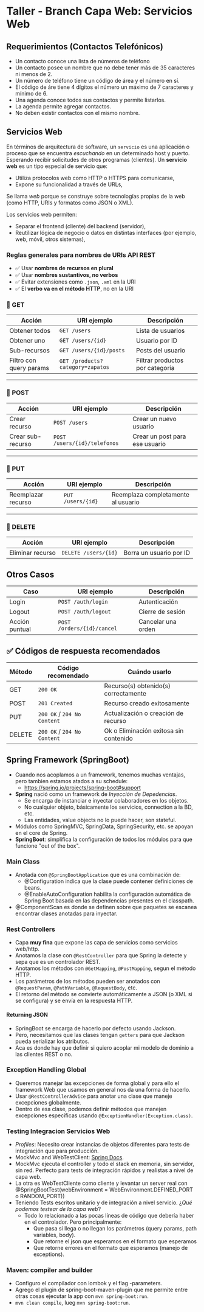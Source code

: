 # Taller - Branch Capa Web: Servicios Web

## Requerimientos (Contactos Telefónicos)

- Un contacto conoce una lista de números de teléfono
- Un contacto posee un nombre que no debe tener más de 35 caracteres ni menos de 2.
- Un número de teléfono tiene un código de área y el número en sí.
- El código de áre tiene 4 dígitos el número un máximo de 7 caracteres y mínimo de 6.
- Una agenda conoce todos sus contactos y permite listarlos.
- La agenda permite agregar contactos.
- No deben existir contactos con el mismo nombre.

## Servicios Web

En términos de arquitectura de software, un `servicio` es una aplicación o proceso que se encuentra *escuchando* en un
determinado host y puerto. Esperando recibir solicitudes de otros programas (clientes).
Un **servicio web** es un tipo especial de servicio que:

- Utiliza protocolos web como HTTP o HTTPS para comunicarse,
- Expone su funcionalidad a través de URLs,

Se llama *web* porque se construye sobre tecnologías propias de la web (como HTTP, URIs y formatos como JSON o XML).

Los servicios web permiten:

- Separar el frontend (cliente) del backend (servidor),
- Reutilizar lógica de negocio o datos en distintas interfaces (por ejemplo, web, móvil, otros sistemas),

### Reglas generales para nombres de URIs API REST

- ✅ Usar **nombres de recursos en plural**
- ✅ Usar **nombres sustantivos, no verbos**
- ✅ Evitar extensiones como `.json`, `.xml` en la URI
- ✅ El **verbo va en el método HTTP**, no en la URI

### 🔸 GET

| Acción                  | URI ejemplo                      | Descripción                     |
|-------------------------|----------------------------------|---------------------------------|
| Obtener todos           | `GET /users`                     | Lista de usuarios               |
| Obtener uno             | `GET /users/{id}`                | Usuario por ID                  |
| Sub-recursos            | `GET /users/{id}/posts`          | Posts del usuario               |
| Filtro con query params | `GET /products?category=zapatos` | Filtrar productos por categoría |

---

### 🔸 POST

| Acción            | URI ejemplo                  | Descripción                    |
|-------------------|------------------------------|--------------------------------|
| Crear recurso     | `POST /users`                | Crear un nuevo usuario         |
| Crear sub-recurso | `POST /users/{id}/telefonos` | Crear un post para ese usuario |

---

### 🔸 PUT

| Acción             | URI ejemplo       | Descripción                        |
|--------------------|-------------------|------------------------------------|
| Reemplazar recurso | `PUT /users/{id}` | Reemplaza completamente al usuario |

---

### 🔸 DELETE

| Acción           | URI ejemplo          | Descripción             |
|------------------|----------------------|-------------------------|
| Eliminar recurso | `DELETE /users/{id}` | Borra un usuario por ID |

## Otros Casos

| Caso           | URI ejemplo                | Descripción        |
|----------------|----------------------------|--------------------|
| Login          | `POST /auth/login`         | Autenticación      |
| Logout         | `POST /auth/logout`        | Cierre de sesión   |
| Acción puntual | `POST /orders/{id}/cancel` | Cancelar una orden |

## ✅ Códigos de respuesta recomendados

| Método | Código recomendado          | Cuándo usarlo                          |
|--------|-----------------------------|----------------------------------------|
| GET    | `200 OK`                    | Recurso(s) obtenido(s) correctamente   |
| POST   | `201 Created`               | Recurso creado exitosamente            |
| PUT    | `200 OK` / `204 No Content` | Actualización o creación de recurso    |
| DELETE | `200 OK` / `204 No Content` | Ok o Eliminación exitosa sin contenido |

## Spring Framework (SpringBoot)

- Cuando nos acoplamos a un framework, tenemos muchas ventajas, pero tambien estamos atados a su schedule:
    - https://spring.io/projects/spring-boot#support
- **Spring** nació como un framework de *Inyección de Depedencias*.
    - Se encarga de instanciar e inyectar colaboradores en los objetos.
    - No cualquier objeto, básicamente los servicios, connection a la BD, etc.
    - Las entidades, value objects no lo puede hacer, son stateful.
- Módulos como SpringMVC, SpringData, SpringSecurity, etc. se apoyan en el core de Spring.
- **SpringBoot**: simplifica la configuración de todos los módulos para que funcione "out of the box".

### Main Class

- Anotada con `@SpringBootApplication` que es una combinación de:
    - @Configuration indica que la clase puede contener definiciones de beans.
    - @EnableAutoConfiguration habilita la configuración automática de Spring Boot basada en las dependencias
      presentes en el classpath.
- @ComponentScan es donde se definen sobre que paquetes se escanea encontrar clases anotadas para inyectar.

### Rest Controllers

- Capa **muy fina** que expone las capa de servicios como servicios web/http.
- Anotamos la clase con `@RestController` para que Spring la detecte y sepa que es un controlador REST.
- Anotamos los métodos con `@GetMapping`, `@PostMapping`, segun el método HTTP.
- Los parámetros de los métodos pueden ser anotados con `@RequestParam`, `@PathVariable`, `@RequestBody`, etc.
- El retorno del método se convierte automáticamente a JSON (o XML si se configura) y se envía en la respuesta HTTP.

#### Returning JSON

- SpringBoot se encarga de hacerlo por defecto usando Jackson.
- Pero, necesitamos que las clases tengan `getters` para que Jackson pueda serializar los atributos.
- Aca es donde hay que definir si quiero acoplar mi modelo de dominio a las clientes REST o no.

### Exception Handling Global

- Queremos manejar las excepciones de forma global y para ello el framework Web que usamos en general nos da una forma
  de hacerlo.
- Usar `@RestControllerAdvice` para anotar una clase que maneje excepciones globalmente.
- Dentro de esa clase, podemos definir métodos que manejen excepciones específicas usando
  `@ExceptionHandler(Exception.class)`.

### Testing Integracion Servicios Web

- *Profiles*: Necesito crear instancias de objetos diferentes para tests de integración que para producción.
- MockMvc and WebTestClient: [Spring Docs](https://docs.spring.io/spring-framework/reference/testing.html).
- MockMvc ejecuta el controller y todo el stack en memoria, sin servidor, sin red. Perfecto para tests de integración
  rápidos y realistas a nivel de capa web.
- La otra es WebTestCliente como cliente y levantar un server real con @SpringBootTest(webEnvironment =
  WebEnvironment.DEFINED_PORT o RANDOM_PORT))
- Teniendo Tests escritos unitario y de integración a nivel servicio. ¿*Qué podemos testear de la capa web*?
    - Todo lo relacionado a las pocas líneas de código que debería haber en el controlador. Pero principalmente:
        - Que pasa si llega o no llegan los parámetros (query params, path variables, body).
        - Que retorne el json que esperamos en el formato que esperamos
        - Que retorne errores en el formato que esperamos (manejo de exceptions).

### Maven: compiler and builder

- Configuro el compilador con lombok y el flag -parameters.
- Agrego el plugin de spring-boot-maven-plugin que me permite entre otras cosas ejecutar la app con
  `mvn spring-boot:run`.
- `mvn clean compile`, lueg `mvn spring-boot:run`.
